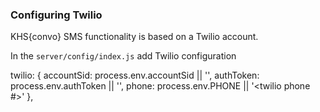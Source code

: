 ### Configuring Twilio 
KHS{convo} SMS functionality is based on a Twilio account.

In the `server/config/index.js` add Twilio configuration

twilio: {
        accountSid: process.env.accountSid || '<twilio account sid>',
        authToken: process.env.authToken || '<twilio auth token>',
        phone: process.env.PHONE || '<twilio phone #>'
    },

